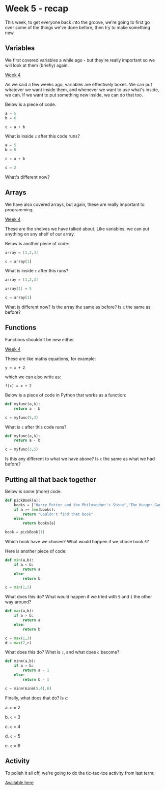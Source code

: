 # Week 5 - recap

This week, to get everyone back into the groove, we're going to first go over some of the things we've done before, then try to make something new.

## Variables

We first covered variables a while ago - but they're really important so we will look at them (briefly) again.

[Week 4](../week4/readme.md#Variables)

As we said a few weeks ago, variables are effectively boxes. We can put whatever we want inside them, and whenever we want to use what's inside, we can. If we want to put something new inside, we can do that too.

Below is a piece of code.
```py
a = 5
b = 6

c = a + b
```

What is inside `c` after this code runs?

```py
a = 5
b = 6

c = a + b

c = 2
```

What's different now?

## Arrays

We have also covered arrays, but again, these are really important to programming.

[Week 4](../week4/readme.md#Arrays)

These are the shelves we have talked about. Like variables, we can put anything on any shelf of our array.

Below is another piece of code:
```py
array = [1,2,3]

c = array[1]
```

What is inside `c` after this runs?

```py
array = [1,2,3]

array[1] = 5

c = array[1]
```

What is different now? Is the array the same as before? Is `c` the same as before?

## Functions

Functions shouldn't be new either.

[Week 4](../week4/readme.md#Functions)

These are like maths equations, for example:

```
y = x + 2
```

which we can also write as:

```
f(x) = x + 2
```

Below is a piece of code in Python that works as a function:

```py
def myfunc(a,b):
    return a - b

c = myfunc(5,3)
```

What is `c` after this code runs?

```py
def myfunc(a,b):
    return a - b

c = myfunc(3,5)
```

Is this any different to what we have above? Is `c` the same as what we had before?

## Putting all that back together

Below is some (more) code.

```py
def pickBook(a):
    books = ["Harry Potter and the Philosopher's Stone","The Hunger Games","Paper Towns","Percy Jackson","Lord of the Rings","Mortal Instruments"]
    if a >= len(books):
        return "Couldn't find that book"
    else:
        return books[a]

book = pickBook(1)
```

Which book have we chosen? What would happen if we chose book `6`?

Here is another piece of code:

```py
def min(a,b):
    if a < b:
        return a
    else:
        return b

c = min(1,5)
```

What does this do? What would happen if we tried with `5` and `1` the other way around?

```py
def max(a,b):
    if a > b:
        return a
    else:
        return b

c = max(1,3)
d = max(2,c)
```

What does this do? What is `c`, and what does `d` become?

```py
def minm(a,b):
    if a > b:
        return a - 1
    else:
        return b - 1

c = minm(minm(5,4),6)
```

Finally, what does that do? Is `c`:

a. `c` = 2

b. `c` = 3

c. `c` = 4

d. `c` = 5

e. `c` = 6

## Activity

To polish it all off, we're going to do the tic-tac-toe activity from last term:

[Available here](https://github.com/PhonicCanine/microbit-lessons/tree/master/week4b)
